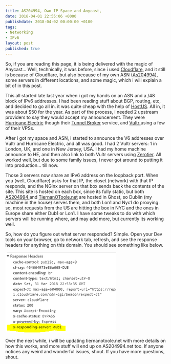 ```yaml
---
title: AS204994, Own IP Space and Anycast,
date: 2018-04-01 22:55:06 +0000
publishdate: 2018-04-02 00:00:00 +0100
tags:
- Networking
- IPv6
layout: post
published: true
---
```

So, if you are reading this page, it is being delivered with the magic of Anycast... Well, technically, it was before, since i used [Cloudflare](http://cloudflare.com), and it still is because of Cloudflare, but also because of my own ASN ([As204994](http://as204994.net)), some servers in different locations, and some magic, which i will explain a bit of in this post.

This all started late last year when i got my hands on an ASN and a /48 block of IPv6 addresses. I had been reading stuff about BGP, routing, etc, and decided to go all in. it was quite cheap with the help of [HostUS](https://my.hostus.us/aff.php?aff=2152). All in, it was about $50 for the year. As part of the process, i needed 2 upstream providers to say they would accept my announcement. They were [Hurricane Electric](https://www.he.net) though their [Tunnel Broker](http://www.tunnelbroker.com) service, and [Vultr ](https://www.vultr.com/?ref=6925432)using a few of their VPSs. 

After i got my space and ASN, i started to announce the V6 addresses over Vultr and Hurricane Electric, and all was good. I had 2 Vultr servers: 1 in London, UK, and one in New Jersey, USA. I had my home machine announce to HE, and then also link to both Vultr servers using [Zerotier](https://www.zerotier.com). All worked well, but due to some family issues, i never got around to putting it into production... till now.

Those 3 servers now share an IPv6 address on the loopback port. When you (well, Cloudflare) asks for that IP, the closet (network) with that IP responds, and the NGinx server on that box sends back the contents of the site. This site is hosted on each box, since its fully static, but both [AS204994 ](https://as204994.net)and [TiernanOToole.net](https://tiernanotoole.net) are hosted in Ghost, so Dublin (my machine in the house) serves them, and both Lon1 and Nyc1 do proxying. so, most requests from the US are hitting the box in NYC and the ones in Europe share either Dub1 or Lon1. I have some tweaks to do with which servers will be running where, and may add more, but currently its working well. 

So, how do you figure out what server responded? Simple. Open your Dev tools on your browser, go to network tab, refresh, and see the response headers for anything on this domain. You should see something like below.  

![](/uploads/2018/04/01/responding-server.PNG)

Over the next while, i will be updating tiernanotoole.net with more details on how this works, and more stuff will end up on AS204994.net too. If anyone notices any weird and wonderful issues, shout. If you have more questions, shout. 